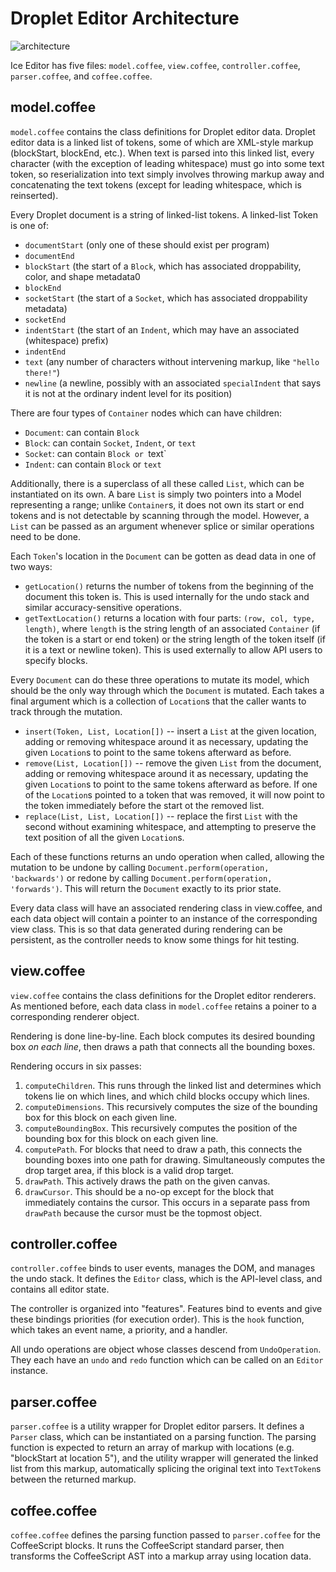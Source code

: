 Droplet Editor Architecture
=======================

![architecture](arch.png)

Ice Editor has five files: `model.coffee`, `view.coffee`, `controller.coffee`, `parser.coffee`, and `coffee.coffee`.

model.coffee
------------
`model.coffee` contains the class definitions for Droplet editor data. Droplet editor data is a linked list of tokens, some of which are XML-style markup (blockStart, blockEnd, etc.). When text is parsed into this linked list, every character (with the exception of leading whitespace) must go into some text token, so reserialization into text simply involves throwing markup away and concatenating the text tokens (except for leading whitespace, which is reinserted).

Every Droplet document is a string of linked-list tokens. A linked-list Token is one of:
  - `documentStart` (only one of these should exist per program)
  - `documentEnd`
  - `blockStart` (the start of a `Block`, which has associated droppability, color, and shape metadata0
  - `blockEnd`
  - `socketStart` (the start of a `Socket`, which has associated droppability metadata)
  - `socketEnd`
  - `indentStart` (the start of an `Indent`, which may have an associated (whitespace) prefix)
  - `indentEnd`
  - `text` (any number of characters without intervening markup, like `"hello there!"`)
  - `newline` (a newline, possibly with an associated `specialIndent` that says it is not at the ordinary indent level for its position)

There are four types of `Container` nodes which can have children:
  - `Document`: can contain `Block`
  - `Block`: can contain `Socket`, `Indent`, or `text`
  - `Socket`: can contain `Block or `text`
  - `Indent`: can contain `Block` or `text`

Additionally, there is a superclass of all these called `List`, which can be instantiated on its own. A bare `List` is simply two pointers into a Model representing a range; unlike `Container`s, it does not own its start or end tokens and is not detectable by scanning through the model. However, a `List` can be passed as an argument whenever splice or similar operations need to be done.

Each `Token`'s location in the `Document` can be gotten as dead data in one of two ways:
  - `getLocation()` returns the number of tokens from the beginning of the document this token is. This is used internally for the undo stack and similar accuracy-sensitive operations.
  - `getTextLocation()` returns a location with four parts: `(row, col, type, length)`, where `length` is the string length of an associated `Container` (if the token is a start or end token) or the string length of the token itself (if it is a text or newline token). This is used externally to allow API users to specify blocks.

Every `Document` can do these three operations to mutate its model, which should be the only way through which the `Document` is mutated. Each takes a final argument which is a collection of `Location`s that the caller wants to track through the mutation.
  - `insert(Token, List, Location[])` -- insert a `List` at the given location, adding or removing whitespace around it as necessary, updating the given `Location`s to point to the same tokens afterward as before.
  - `remove(List, Location[])` -- remove the given `List` from the document, adding or removing whitespace around it as necessary, updating the given `Location`s to point to the same tokens afterward as before. If one of the `Location`s pointed to a token that was removed, it will now point to the token immediately before the start ot the removed list.
  - `replace(List, List, Location[])` -- replace the first `List` with the second without examining whitespace, and attempting to preserve the text position of all the given `Location`s.

Each of these functions returns an undo operation when called, allowing the mutation to be undone by calling `Document.perform(operation, 'backwards')` or redone by calling `Document.perform(operation, 'forwards')`. This will return the `Document` exactly to its prior state.

Every data class will have an associated rendering class in view.coffee, and each data object will contain a pointer to an instance of the corresponding view class. This is so that data generated during rendering can be persistent, as the controller needs to know some things for hit testing.

view.coffee
-----------
`view.coffee` contains the class definitions for the Droplet editor renderers. As mentioned before, each data class in `model.coffee` retains a poiner to a corresponding renderer object.

Rendering is done line-by-line. Each block computes its desired bounding box *on each line*, then draws a path that connects all the bounding boxes.

Rendering occurs in six passes:
  1. `computeChildren`. This runs through the linked list and determines which tokens lie on which lines, and which child blocks occupy which lines.
  2. `computeDimensions`. This recursively computes the size of the bounding box for this block on each given line.
  3. `computeBoundingBox`. This recursively computes the position of the bounding box for this block on each given line.
  4. `computePath`. For blocks that need to draw a path, this connects the bounding boxes into one path for drawing. Simultaneously computes the drop target area, if this block is a valid drop target.
  5. `drawPath`. This actively draws the path on the given canvas.
  6. `drawCursor`. This should be a no-op except for the block that immediately contains the cursor. This occurs in a separate pass from `drawPath` because the cursor must be the topmost object.

controller.coffee
-----------------
`controller.coffee` binds to user events, manages the DOM, and manages the undo stack. It defines the `Editor` class, which is the API-level class, and contains all editor state.

The controller is organized into "features". Features bind to events and give these bindings priorities (for execution order). This is the `hook` function, which takes an event name, a priority, and a handler.

All undo operations are object whose classes descend from `UndoOperation`. They each have an `undo` and `redo` function which can be called on an `Editor` instance.

parser.coffee
-------------
`parser.coffee` is a utility wrapper for Droplet editor parsers. It defines a `Parser` class, which can be instantiated on a parsing function. The parsing function is expected to return an array of markup with locations (e.g. "blockStart at location 5"), and the utility wrapper will generated the linked list from this markup, automatically splicing the original text into `TextToken`s between the returned markup.

coffee.coffee
-------------
`coffee.coffee` defines the parsing function passed to `parser.coffee` for the CoffeeScript blocks. It runs the CoffeeScript standard parser, then transforms the CoffeeScript AST into a markup array using location data.
